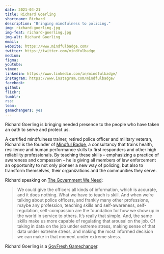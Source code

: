 ```yaml
---
date: 2021-04-21 
title: Richard Goerling
shortname: Richard
description: "Bringing mindfulness to policing."
img: richard-goerling.jpg
img-feat: richard-goerling.jpg
img-alt: Richard Goerling
email: 
website: https://www.mindfulbadge.com/
twitter: https://twitter.com/mindfulbadge
medium: 
figma: 
youtube: 
vimeo: 
linkedin: https://www.linkedin.com/in/mindfulbadge/
instagram: https://www.instagram.com/mindfulbadge/
facebook: 
github: 
flickr: 
tumblr: 
rss: 
team: 
gamechangers: yes
---
```


Richard Goerling is bringing needed presence to the people who have taken an oath to serve and protect us.

A certified mindfulness trainer, retired police officer and military veteran, Richard is the founder of [Mindful Badge](https://www.mindfulbadge.com/), a consultancy that trains health, resilience and human performance skills to first responders and other high reliability professionals. By teaching these skills – emphasizing a practice of awareness and compassion – he is giving all members of law enforcement an opportunity to not only pioneer a new way of policing, but also to transform themselves, their organizations and the communities they serve.

Richard speaking on [The Government We Need](https://thegovweneed.com/episode/how-government-can-bring-mindfulness-to-law-enforcement):

> We could give the officers all kinds of information, which is accurate, and it does nothing. What we have to teach is skill. And when we’re talking about police officers, and frankly many other professions, maybe any profession, teaching skills and self-awareness, self-regulation, self-compassion are the foundation for how we show up in the world in service to others. It’s really that simple. And, the same skills make us more capable of regulating that arousal on the job. Of taking in data on the job under extreme stress, making sense of that data under extreme stress, and making the most informed decision we can make in that moment under extreme stress.

Richard Goerling is a [GovFresh Gamechanger](https://govfresh.com/gamechangers).
